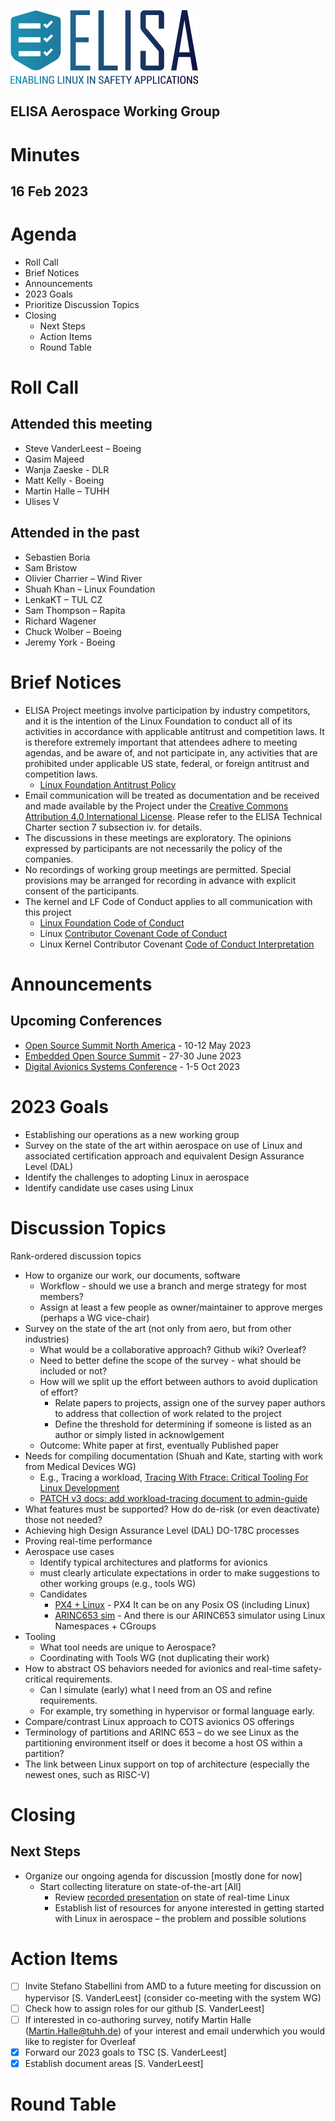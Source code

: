![logo](logo_elisa_small.png )
## ELISA Aerospace Working Group 
# Minutes 
## 16 Feb 2023

# Agenda
- Roll Call
- Brief Notices
- Announcements
- 2023 Goals
- Prioritize Discussion Topics 
- Closing
    - Next Steps
    - Action Items
    - Round Table

# Roll Call

## Attended this meeting
- Steve VanderLeest – Boeing
- Qasim Majeed 
- Wanja Zaeske - DLR
- Matt Kelly - Boeing
- Martin Halle – TUHH
- Ulises V 

## Attended in the past
- Sebastien Boria
- Sam Bristow
- Olivier Charrier – Wind River
- Shuah Khan – Linux Foundation
- LenkaKT – TUL CZ
- Sam Thompson – Rapita
- Richard Wagener
- Chuck Wolber – Boeing
- Jeremy York - Boeing

# Brief Notices

* ELISA Project meetings involve participation by industry competitors, and it is the intention of the Linux Foundation to conduct all of its activities in accordance with applicable antitrust and competition laws. It is therefore extremely important that attendees adhere to meeting agendas, and be aware of, and not participate in, any activities that are prohibited under applicable US state, federal, or foreign antitrust and competition laws.
    * [Linux Foundation Antitrust Policy](http://www.linuxfoundation.org/antitrust-policy)
* Email communication will be treated as documentation and be received and made available by the Project under the [Creative Commons Attribution 4.0 International License](http://creativecommons.org/licenses/by/4.0). Please refer to the ELISA Technical Charter section 7 subsection iv. for details.
* The discussions in these meetings are exploratory. The opinions expressed by participants are not necessarily the policy of the companies.
* No recordings of working group meetings are permitted. Special provisions may be arranged for recording in advance with explicit consent of the participants.
* The kernel and LF Code of Conduct applies to all communication with this project
    * [Linux Foundation Code of Conduct](https://www.linuxfoundation.org/code-of-conduct/)
    * Linux [Contributor Covenant Code of Conduct](https://git.kernel.org/pub/scm/linux/kernel/git/torvalds/linux.git/tree/Documentation/process/code-of-conduct.rst)
    * Linux Kernel Contributor Covenant [Code of Conduct Interpretation](https://git.kernel.org/pub/scm/linux/kernel/git/torvalds/linux.git/tree/Documentation/process/code-of-conduct-interpretation.rst)


# Announcements

## Upcoming Conferences
* [Open Source Summit North America](https://events.linuxfoundation.org/open-source-summit-north-america/)  - 10-12 May 2023
* [Embedded Open Source Summit](https://events.linuxfoundation.org/embedded-open-source-summit/) - 27-30 June 2023
* [Digital Avionics Systems Conference](https://2023.dasconline.org/) - 1-5 Oct 2023



# 2023 Goals
* Establishing our operations as a new working group
* Survey on the state of the art within aerospace on use of Linux and associated certification approach and equivalent Design Assurance Level (DAL)
* Identify the challenges to adopting Linux in aerospace
* Identify candidate use cases using Linux

# Discussion Topics
Rank-ordered discussion topics

* How to organize our work, our documents, software
    * Workflow - should we use a branch and merge strategy for most members?
    * Assign at least a few people as owner/maintainer to approve merges (perhaps a WG vice-chair)
* Survey on the state of the art (not only from aero, but from other industries)
    * What would be a collaborative approach?  Github wiki?  Overleaf?
    * Need to better define the scope of the survey - what should be included or not?
    * How will we split up the effort between authors to avoid duplication of effort?
       * Relate papers to projects, assign one of the survey paper authors to address that collection of work related to the project     
       * Define the threshold for determining if someone is listed as an author or simply listed in acknowlgement
    * Outcome: White paper at first, eventually Published paper
* Needs for compiling documentation (Shuah and Kate, starting with work from Medical Devices WG)
    * E.g., Tracing a workload, [Tracing With Ftrace: Critical Tooling For Linux Development](https://www.linuxfoundation.org/webinars/tracefs-the-building-blocks-of-linux-kernel-tracing-by-ftrace?hsLang&#61;en)
    * [PATCH v3 docs: add workload-tracing document to admin-guide](https://lore.kernel.org/linux-doc/Y9nkqhAS6EW2Lu8Z@debian.me/T/#t)
* What features must be supported?  How do de-risk (or even deactivate) those not needed?
* Achieving high Design Assurance Level (DAL) DO-178C processes
* Proving real-time performance
* Aerospace use cases
    * Identify typical architectures and platforms for avionics
    * must clearly articulate expectations in order to make suggestions to other working groups (e.g., tools WG)
    * Candidates
        * [PX4 + Linux](https://auterion.com/drone-manufacturers/skynode/) - PX4 It can be on any Posix OS (including Linux) 
        * [ARINC653 sim](https://github.com/aeronautical-informatics/apex-linux) - And there is our ARINC653 simulator using Linux Namespaces + CGroups
* Tooling
    * What tool needs are unique to Aerospace?   
    * Coordinating with Tools WG (not duplicating their work)
* How to abstract OS behaviors needed for avionics and real-time safety-critical requirements. 
    * Can I simulate (early) what I need from an OS and refine requirements. 
    * For example, try something in hypervisor or formal language early.
* Compare/contrast Linux approach to COTS avionics OS offerings
* Terminology of partitions and ARINC 653 – do we see Linux as the partitioning environment itself or does it become a host OS within a partition?
* The link between Linux support on top of architecture (especially the newest ones, such as RISC-V)

# Closing
## Next Steps
* Organize our ongoing agenda for discussion [mostly done for now]
    * Start collecting literature on state-of-the-art [All]
        * Review [recorded presentation](https://st1.zoom.us/web_client/bai5dum/html/externalLinkPage.html?ref=https://www.youtube.com/watch?v=Fea5XODLBM8&list=PLuDNrzTpK8zqx7AJroClzENM8lpPhGkJu&index=3) on state of real-time Linux 
        * Establish list of resources for anyone interested in getting started with Linux in aerospace – the problem and possible solutions
# Action Items
* [ ] Invite Stefano Stabellini from AMD to a future meeting for discussion on hypervisor [S. VanderLeest] (consider co-meeting with the system WG)
* [ ] Check how to assign roles for our github [S. VanderLeest]
* [ ] If interested in co-authoring survey, notify Martin Halle (Martin.Halle@tuhh.de) of your interest and email underwhich you would like to register for Overleaf
* [X] Forward our 2023 goals to TSC [S. VanderLeest]
* [X] Establish document areas [S. VanderLeest]

# Round Table







